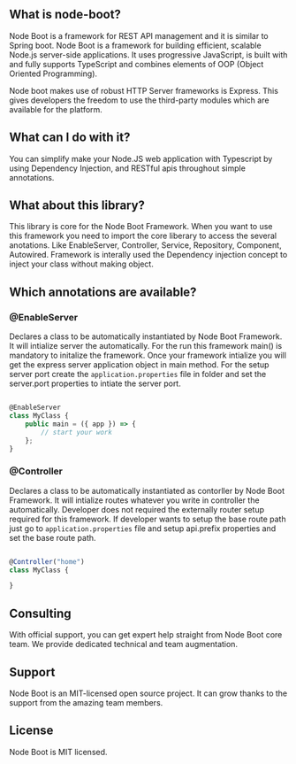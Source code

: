 ## What is node-boot?
Node Boot is a framework for REST API management and it is similar to Spring boot. Node Boot is a framework for building efficient, scalable Node.js server-side applications. It uses progressive JavaScript, is built with and fully supports TypeScript and combines elements of OOP (Object Oriented Programming).

Node boot makes use of robust HTTP Server frameworks is Express. This gives developers the freedom to use the third-party modules which are available for the platform.

## What can I do with it?
You can simplify make your Node.JS web application with Typescript by using Dependency Injection, and RESTful apis throughout simple annotations.

## What about this library?
This library is core for the Node Boot Framework. When you want to use this framework you need to import the core liberary to access the several anotations. Like EnableServer, Controller, Service, Repository, Component, Autowired. Framework is interally used the Dependency injection concept to inject your class without making object.

## Which annotations are available?

### @EnableServer

Declares a class to be automatically instantiated by Node Boot Framework. It will intialize server the automatically. For the run this framework main() is mandatory to initalize the framework. Once your framework intialize you will get the express server application object in main method. For the setup server port create the ``application.properties`` file in folder and set the server.port properties to intiate the server port.

```typescript

@EnableServer
class MyClass {
    public main = ({ app }) => {
        // start your work
    };
}

```

### @Controller

Declares a class to be automatically instantiated as contorller by Node Boot Framework. It will intialize routes whatever you write in controller the automatically. Developer does not required the externally router setup required for this framework. If developer wants to setup the base route path just go to ``application.properties`` file and setup api.prefix properties and set the base route path. 

```typescript

@Controller("home")
class MyClass {

}

```

## Consulting
With official support, you can get expert help straight from Node Boot core team. We provide dedicated technical and team augmentation.

## Support
Node Boot is an MIT-licensed open source project. It can grow thanks to the support from the amazing team members.
<!-- 
## Stay in touch

* Author - [<a href="https://codequality.us" target="_blank">Codequality Technologies</a>] -->

## License

Node Boot is MIT licensed.